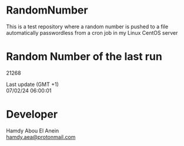 # RandomNumber    
This is a test repository where a random number is pushed to a file automatically passwordless from a cron job in my Linux CentOS server    
# Random Number of the last run   
21268
      
Last update (GMT +1)    
07/02/24 06:00:01
# Developer    
Hamdy Abou El Anein   
hamdy.aea@protonmail.com

